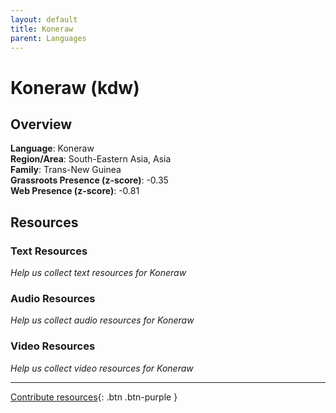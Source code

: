 ```yaml
---
layout: default
title: Koneraw
parent: Languages
---
```


# Koneraw (kdw)

## Overview

**Language**: Koneraw  
**Region/Area**: South-Eastern Asia, Asia  
**Family**: Trans-New Guinea  
**Grassroots Presence (z-score)**: -0.35  
**Web Presence (z-score)**: -0.81  

## Resources

### Text Resources
*Help us collect text resources for Koneraw*

### Audio Resources
*Help us collect audio resources for Koneraw*

### Video Resources
*Help us collect video resources for Koneraw*

---

[Contribute resources](https://forms.office.com/e/1SfLJx3u1r){: .btn .btn-purple }
